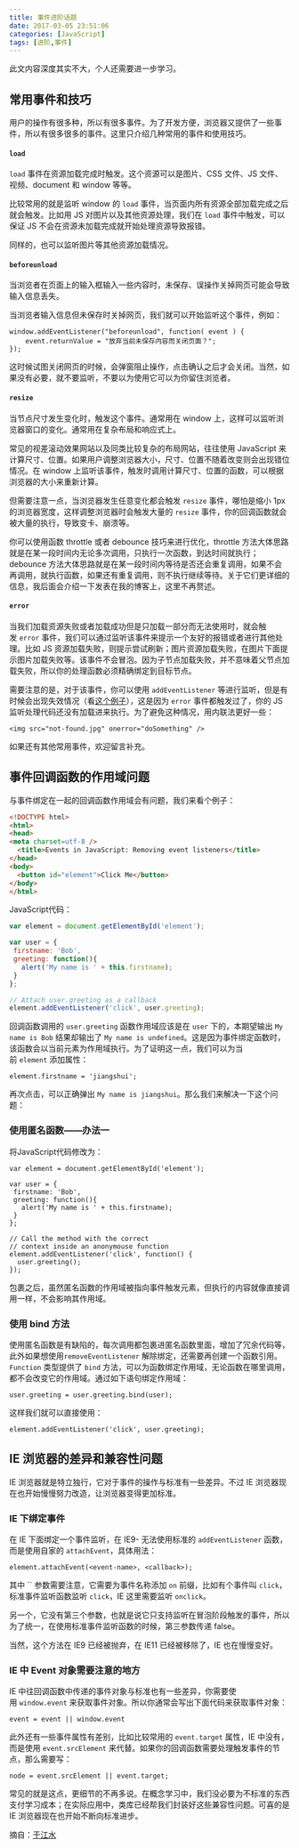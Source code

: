 ```yaml
---
title: 事件进阶话题
date: 2017-03-05 23:51:06
categories: [JavaScript]
tags: [进阶,事件]
---
```


此文内容深度其实不大，个人还需要进一步学习。

<!--more-->

## 常用事件和技巧

用户的操作有很多种，所以有很多事件。为了开发方便，浏览器又提供了一些事件，所以有很多很多的事件。这里只介绍几种常用的事件和使用技巧。

#### `load`

`load` 事件在资源加载完成时触发。这个资源可以是图片、CSS 文件、JS 文件、视频、document 和 window 等等。

比较常用的就是监听 window 的 `load` 事件，当页面内所有资源全部加载完成之后就会触发。比如用 JS 对图片以及其他资源处理，我们在 `load` 事件中触发，可以保证 JS 不会在资源未加载完成就开始处理资源导致报错。

同样的，也可以监听图片等其他资源加载情况。

#### `beforeunload`

当浏览者在页面上的输入框输入一些内容时，未保存、误操作关掉网页可能会导致输入信息丢失。

当浏览者输入信息但未保存时关掉网页，我们就可以开始监听这个事件，例如：

```
window.addEventListener("beforeunload", function( event ) {
    event.returnValue = "放弃当前未保存内容而关闭页面？";
});
```

这时候试图关闭网页的时候，会弹窗阻止操作，点击确认之后才会关闭。当然，如果没有必要，就不要监听，不要以为使用它可以为你留住浏览者。

#### `resize`

当节点尺寸发生变化时，触发这个事件。通常用在 window 上，这样可以监听浏览器窗口的变化。通常用在复杂布局和响应式上。

常见的视差滚动效果网站以及同类比较复杂的布局网站，往往使用 JavaScript 来计算尺寸、位置。如果用户调整浏览器大小，尺寸、位置不随着改变则会出现错位情况。在 window 上监听该事件，触发时调用计算尺寸、位置的函数，可以根据浏览器的大小来重新计算。

但需要注意一点，当浏览器发生任意变化都会触发 `resize` 事件，哪怕是缩小 1px 的浏览器宽度，这样调整浏览器时会触发大量的 `resize` 事件，你的回调函数就会被大量的执行，导致变卡、崩溃等。

你可以使用函数 throttle 或者 debounce 技巧来进行优化，throttle 方法大体思路就是在某一段时间内无论多次调用，只执行一次函数，到达时间就执行；debounce 方法大体思路就是在某一段时间内等待是否还会重复调用，如果不会再调用，就执行函数，如果还有重复调用，则不执行继续等待。关于它们更详细的信息，我后面会介绍一下发表在我的博客上，这里不再赘述。

#### `error`

当我们加载资源失败或者加载成功但是只加载一部分而无法使用时，就会触发 `error` 事件，我们可以通过监听该事件来提示一个友好的报错或者进行其他处理。比如 JS 资源加载失败，则提示尝试刷新；图片资源加载失败，在图片下面提示图片加载失败等。该事件不会冒泡。因为子节点加载失败，并不意味着父节点加载失败，所以你的处理函数必须精确绑定到目标节点。

需要注意的是，对于该事件，你可以使用 `addEventListener` 等进行监听，但是有时候会出现失效情况（看[这个例子](http://jsbin.com/esimAWA/2/quiet)），这是因为 `error` 事件都触发过了，你的 JS 监听处理代码还没有加载进来执行。为了避免这种情况，用内联法更好一些：

```
<img src="not-found.jpg" onerror="doSomething" />
```

如果还有其他常用事件，欢迎留言补充。

## 事件回调函数的作用域问题

与事件绑定在一起的回调函数作用域会有问题，我们来看个例子：

```html
<!DOCTYPE html>
<html>
<head>
<meta charset=utf-8 />
  <title>Events in JavaScript: Removing event listeners</title>
</head>
<body>
  <button id="element">Click Me</button>
</body>
</html>
```

JavaScript代码：

```javascript
var element = document.getElementById('element');

var user = {
 firstname: 'Bob',
 greeting: function(){
   alert('My name is ' + this.firstname);
 }
};

// Attach user.greeting as a callback
element.addEventListener('click', user.greeting);
```

回调函数调用的 `user.greeting` 函数作用域应该是在 `user` 下的，本期望输出 `My name is Bob` 结果却输出了 `My name is undefined`。这是因为事件绑定函数时，该函数会以当前元素为作用域执行。为了证明这一点，我们可以为当前 `element` 添加属性：

```
element.firstname = 'jiangshui';
```

再次点击，可以正确弹出 `My name is jiangshui`。那么我们来解决一下这个问题：

### 使用匿名函数——办法一

将JavaScript代码修改为：

```
var element = document.getElementById('element');

var user = {
 firstname: 'Bob',
 greeting: function(){
   alert('My name is ' + this.firstname);
 }
};

// Call the method with the correct
// context inside an anonymouse function
element.addEventListener('click', function() {
  user.greeting();
});
```

包裹之后，虽然匿名函数的作用域被指向事件触发元素，但执行的内容就像直接调用一样，不会影响其作用域。

### 使用 bind 方法

使用匿名函数是有缺陷的，每次调用都包裹进匿名函数里面，增加了冗余代码等，此外如果想使用`removeEventListener` 解除绑定，还需要再创建一个函数引用。`Function` 类型提供了 `bind` 方法，可以为函数绑定作用域，无论函数在哪里调用，都不会改变它的作用域。通过如下语句绑定作用域：

```
user.greeting = user.greeting.bind(user);
```

这样我们就可以直接使用：

```
element.addEventListener('click', user.greeting);
```

## IE 浏览器的差异和兼容性问题

IE 浏览器就是特立独行，它对于事件的操作与标准有一些差异。不过 IE 浏览器现在也开始慢慢努力改造，让浏览器变得更加标准。

### IE 下绑定事件

在 IE 下面绑定一个事件监听，在 IE9- 无法使用标准的 `addEventListener` 函数，而是使用自家的 `attachEvent`，具体用法：

```
element.attachEvent(<event-name>, <callback>);
```

其中 `` 参数需要注意，它需要为事件名称添加 `on` 前缀，比如有个事件叫 `click`，标准事件监听函数监听 `click`，IE 这里需要监听 `onclick`。

另一个，它没有第三个参数，也就是说它只支持监听在冒泡阶段触发的事件，所以为了统一，在使用标准事件监听函数的时候，第三参数传递 false。

当然，这个方法在 IE9 已经被抛弃，在 IE11 已经被移除了，IE 也在慢慢变好。

### IE 中 Event 对象需要注意的地方

IE 中往回调函数中传递的事件对象与标准也有一些差异，你需要使用 `window.event` 来获取事件对象。所以你通常会写出下面代码来获取事件对象：

```
event = event || window.event
```

此外还有一些事件属性有差别，比如比较常用的 `event.target` 属性，IE 中没有，而是使用 `event.srcElement` 来代替。如果你的回调函数需要处理触发事件的节点，那么需要写：

```
node = event.srcElement || event.target;
```

常见的就是这点，更细节的不再多说。在概念学习中，我们没必要为不标准的东西支付学习成本；在实际应用中，类库已经帮我们封装好这些兼容性问题。可喜的是 IE 浏览器现在也开始不断向标准进步。





摘自：[于江水](http://yujiangshui.com/javascript-event/#事件进阶话题)